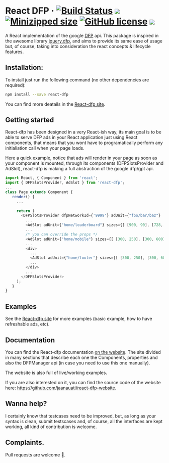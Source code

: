 # React DFP &middot; [![Build Status](https://travis-ci.org/jaanauati/react-dfp.svg?branch=master)](https://travis-ci.org/jaanauati/react-dfp) [![](https://img.shields.io/npm/dm/react-dfp.svg?label=DL)](https://github.com/jaanauati/react-dfp) [![Minizipped size](https://img.shields.io/bundlephobia/minzip/react-dfp.svg)](https://github.com/jaanauati/react-dfp) [![GitHub license](https://img.shields.io/badge/license-MIT-blue.svg)](https://github.com/jaanauati/react-dfp/blob/master/LICENSE) [![](https://img.shields.io/npm/dependency-version/react-dfp/peer/react.svg)](https://github.com/jaanauati/react-dfp/blob/master/LICENSE)




A React implementation of the google [DFP](https://developers.google.com/doubleclick-gpt/reference "GPT Reference") api. This package is inspired in the awesome library [jquery.dfp](https://github.com/coop182/jquery.dfp.js), and aims to provide its same ease of usage but, of course, taking into consideration the react concepts & lifecycle features.


## Installation:

To install just run the following command (no other dependencies are required):
```bash
npm install --save react-dfp
```
You can find more deatails in the [React-dfp site](http://react-dfp.ml/).


## Getting started

React-dfp has been designed in a very React-ish way, its main goal is to be able to serve DFP ads in your React application just using React components, that means that you wont have to programatically perform any initialiation call when your page loads. 

Here a quick example, notice that ads will render in your page as soon as your component is mounted, through its components (DFPSlotsProvider and AdSlot), react-dfp is making a full abstraction of the google dfp/gpt api.

```javascript
import React, { Component } from 'react';
import { DFPSlotsProvider, AdSlot } from 'react-dfp';
...
class Page extends Component {
   render() {
     ...
     
     return (
       <DFPSlotsProvider dfpNetworkId={'9999'} adUnit={"foo/bar/baz"} ... >
         ...
         <AdSlot adUnit={"home/leaderboard"} sizes={[ [900, 90], [728, 90]]} />
         ...
         /* you can override the props */
         <AdSlot adUnit={"home/mobile"} sizes={[ [300, 250], [300, 600]]} />
         ...
         <div>
           ...
           <AdSlot adUnit={"home/footer"} sizes={[ [300, 250], [300, 600]]} />
           ...
         </div>
         ...
       </DFPSlotsProvider>
     );
   }
}
```

## Examples
See the [React-dfp site](http://react-dfp.ml/) for more examples (basic example, how to have refreshable ads, etc).

## Documentation

You can find the React-dfp documentation [on the website](http://react-dfp.ml/). The site divided in many sections that describe each one the Components, properties and also the DFPManager api (in case you need to use this one manually).

The website is also full of live/working examples.

If you are also interested on it, you can find the source code of the website here: https://github.com/jaanauati/react-dfp-website.


## Wanna help?
I certainly know that testcases need to be improved, but, as long as your syntax is clean, submit testscases and, of course, all the interfaces are kept working, all kind of contribution is welcome.

## Complaints.
Pull requests are welcome 🍻.
